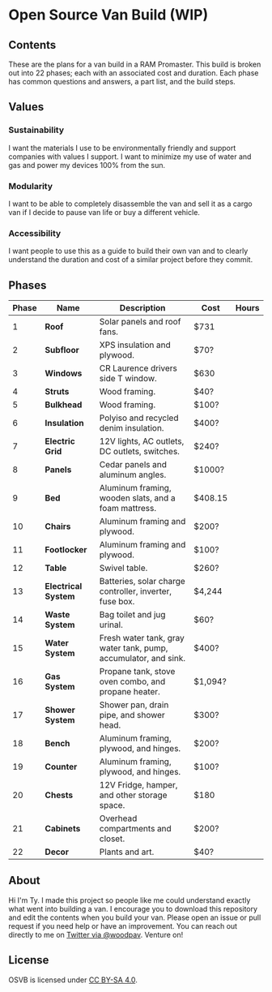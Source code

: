 # Open Source Van Build (WIP)

## Contents

These are the plans for a van build in a RAM Promaster. This build is broken out into 22 phases; each with an associated cost and duration. Each phase has common questions and answers, a part list, and the build steps.

## Values

### Sustainability
I want the materials I use to be environmentally friendly and support companies with values I support. I want to minimize my use of water and  gas and power my devices 100% from the sun.

### Modularity
I want to be able to completely disassemble the van and sell it as a cargo van if I decide to pause van life or buy a different vehicle.

### Accessibility

I want people to use this as a guide to build their own van and to clearly understand the duration and cost of a similar project before they commit.

## Phases

| Phase | Name | Description | Cost | Hours
| --- | --- | --- | --- | ---
| 1 | **Roof** | Solar panels and roof fans. | $731
| 2 | **Subfloor** | XPS insulation and plywood. | $70?
| 3 | **Windows** | CR Laurence drivers side T window. | $630
| 4 | **Struts** | Wood framing. | $40?
| 5 | **Bulkhead** | Wood framing. | $100?
| 6 | **Insulation** | Polyiso and recycled denim insulation. | $400?
| 7 | **Electric Grid** | 12V lights, AC outlets, DC outlets, switches. | $240?
| 8 | **Panels** | Cedar panels and aluminum angles. | $1000?
| 9 | **Bed** | Aluminum framing, wooden slats, and a foam mattress. | $408.15
| 10 | **Chairs** | Aluminum framing and plywood. | $200?
| 11 | **Footlocker** | Aluminum framing and plywood. | $100?
| 12 | **Table** | Swivel table. | $260?
| 13 | **Electrical System** | Batteries, solar charge controller, inverter, fuse box. | $4,244
| 14 | **Waste System** | Bag toilet and jug urinal. | $60?
| 15 | **Water System** | Fresh water tank, gray water tank, pump, accumulator, and sink. | $400?
| 16 | **Gas System** | Propane tank, stove oven combo, and propane heater. | $1,094?
| 17 | **Shower System** | Shower pan, drain pipe, and shower head. | $300?
| 18 | **Bench** | Aluminum framing, plywood, and hinges. | $200?
| 19 | **Counter** | Aluminum framing, plywood, and hinges. | $100?
| 20 | **Chests** | 12V Fridge, hamper, and other storage space. | $180
| 21 | **Cabinets** | Overhead compartments and closet. | $200?
| 22 | **Decor** | Plants and art. | $40?


## About

Hi I'm Ty. I made this project so people like me could understand exactly what went into building a van. I encourage you to download this repository and edit the contents when you build your van. Please open an issue or pull request if you need help or have an improvement. You can reach out directly to me on [Twitter via @woodpav](https://twitter.com/woodpav). Venture on!  

## License

OSVB is licensed under [CC BY-SA 4.0](https://creativecommons.org/licenses/by-sa/4.0/).
